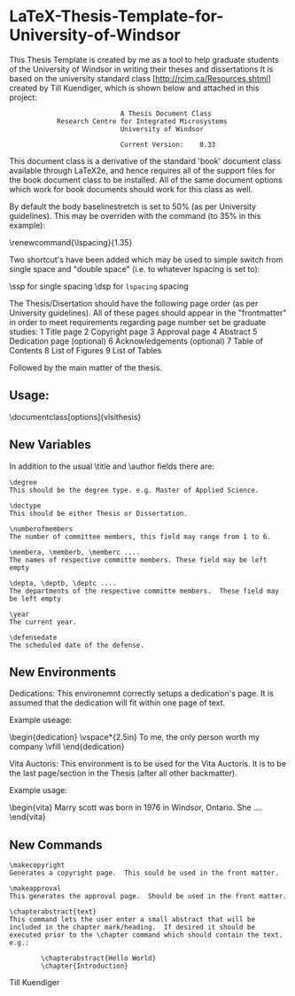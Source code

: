 # LaTeX-Thesis-Template-for-University-of-Windsor
This Thesis Template is created by me as a tool to help graduate students of the University of Windsor in writing their theses and dissertations
It is based on the university standard class [http://rcim.ca/Resources.shtml] created by Till Kuendiger, which is shown below and attached in this project:

								A Thesis Document Class
				Research Centre for Integrated Microsystems
								University of Windsor
							
								Current Version:	0.33

This document class is a derivative of the standard 'book' document class available through LaTeX2e, and hence requires all of the support files for the book document class to be installed.  All of the same document options which work for book documents should work for this class as well.

By default the body baselinestretch is set to 50% (as per University guidelines). This may be overriden with the command (to 35% in this example):

\renewcommand{\lspacing}{1.35}

Two shortcut's have been added which may be used to simple switch from single space and "double space" (i.e. to whatever lspacing is set to):

\ssp	for single spacing
\dsp	for `lspacing` spacing

The Thesis/Disertation should have the following page order (as per University guidelines).  All of these pages should appear in the "frontmatter" in order to meet requirements regarding page number set be graduate studies:
	1	Title page
	2	Copyright page
	3	Approval page
	4	Abstract
	5	Dedication page (optional)
	6	Acknowledgements (optional)
	7	Table of Contents
	8	List of Figures
	9	List of Tables
	
Followed by the main matter of the thesis.
	

Usage:
------

\documentclass[options]{vlsithesis}

New Variables
-------------
In addition to the usual \title and \author fields there are:

	\degree	
	This should be the degree type. e.g. Master of Applied Science.
	
	\doctype	
	This should be either Thesis or Dissertation.
	
	\numberofmembers
	The number of committee members, this field may range from 1 to 6.

	\membera, \memberb, \memberc ....
	The names of respective committe members. These field may be left empty

	\depta, \deptb, \deptc ....
	The departments of the respective committe members.  These field may be left empty

	\year
	The current year.

	\defensedate
	The scheduled date of the defense.

New Environments
----------------
Dedications:  This environemnt correctly setups a dedication's page.  It is assumed that the dedication will fit within one page of text.

Example useage:

\begin{dedication}
\vspace*{2.5in}
To me, the only person worth my company
\vfill
\end{dedication}

Vita Auctoris: This environment is to be used for the Vita Auctoris.  It is to be the last page/section in the Thesis (after all other backmatter).

Example usage:

\begin{vita}
Marry scott was born in 1976 in Windsor, Ontario. She ....
\end{vita}

New Commands
------------

	\makecopyright
	Generates a copyright page.  This sould be used in the front matter.

	\makeapproval
	This generates the approval page.  Should be used in the front matter.

	\chapterabstract{text}
	This command lets the user enter a small abstract that will be included in the chapter mark/heading.  If desired it should be executed prior to the \chapter command which should contain the text. e.g.:

			\chapterabstract{Hello World}
			\chapter{Introduction}



Till Kuendiger

